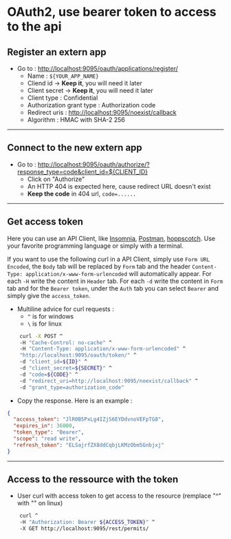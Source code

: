 # OAuth2, use bearer token to access to the api

## Register an extern app

- Go to : <http://localhost:9095/oauth/applications/register/>
  - Name : `${YOUR_APP_NAME}`
  - Cliend id -> **Keep it**, you will need it later
  - Client secret -> **Keep it**, you will need it later
  - Client type : Confidential
  - Authorization grant type : Authorization code
  - Redirect uris : <http://localhost:9095/noexist/callback>
  - Algorithm : HMAC with SHA-2 256

---

## Connect to the new extern app

- Go to : <http://localhost:9095/oauth/authorize/?response_type=code&client_id=${CLIENT_ID}>
  - Click on "Authorize"
  - An HTTP 404 is expected here, cause redirect URL doesn't exist
  - **Keep the code** in 404 url, `code=......`

---

## Get access token

Here you can use an API Client, like [Insomnia](https://insomnia.rest/), [Postman](https://www.postman.com/), [hoppscotch](https://hoppscotch.io/). Use your favorite programming language or simply with a terminal.

If you want to use the following curl in a API Client, simply use `Form URL Encoded`, the `Body` tab will be replaced by `Form` tab and the header `Content-Type: application/x-www-form-urlencoded` will automatically appear. For each `-H` write the content in `Header` tab. For each `-d` write the content in `Form` tab and for the `Bearer token`, under the `Auth` tab you can select `Bearer` and simply give the `access_token`.

- Multiline advice for curl requests :
  - `^` is for windows
  - `\` is for linux

```bash
    curl -X POST ^
    -H "Cache-Control: no-cache" ^
    -H "Content-Type: application/x-www-form-urlencoded" ^
    "http://localhost:9095/oauth/token/" ^
    -d "client_id=${ID}" ^
    -d "client_secret=${SECRET}" ^
    -d "code=${CODE}" ^
    -d "redirect_uri=http://localhost:9095/noexist/callback" ^
    -d "grant_type=authorization_code"
```

- Copy the response. Here is an example :

```json
{
  "access_token": "JlR0B5PxLg4IZjS6EYDdvnoVEFpTG8",
  "expires_in": 36000,
  "token_type": "Bearer",
  "scope": "read write",
  "refresh_token": "ELSajrfZX8ddCqbjLKMzObm5Gnbjxj"
}
```

---

## Access to the ressource with the token

- User curl with access token to get access to the resource (remplace "^" with "\" on linux)

```bash
    curl ^
    -H "Authorization: Bearer ${ACCESS_TOKEN}" ^
    -X GET http://localhost:9095/rest/permits/
```
